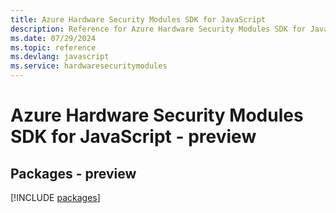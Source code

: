 ```yaml
---
title: Azure Hardware Security Modules SDK for JavaScript
description: Reference for Azure Hardware Security Modules SDK for JavaScript
ms.date: 07/29/2024
ms.topic: reference
ms.devlang: javascript
ms.service: hardwaresecuritymodules
---
```

# Azure Hardware Security Modules SDK for JavaScript - preview
## Packages - preview
[!INCLUDE [packages](hardware-security-modules-index.md)]